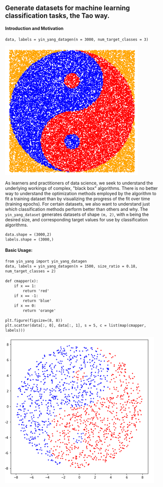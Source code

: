 ## Generate datasets for machine learning classification tasks, the Tao way.

#### Introduction and Motivation

    data, labels = yin_yang_datagen(n = 3000, num_target_classes = 3)

![](yin_yang_images/intro.PNG)

As learners and practitioners of data science, we seek to understand the underlying workings of complex, "black box" algorithms. There is no better way to understand the optimization methods employed by the algorithm to fit a training dataset than by visualizing the progress of the fit over time (training epochs). For certain datasets, we also want to understand just <i>which</i> classification methods perform better than others and why. The `yin_yang_dataset` generates datasets of shape `(m, 2)`, with `m` being the desired size, and corresponding target values for use by classification algorithms.

    data.shape = (3000,2)
    labels.shape = (3000,)

#### Basic Usage:

    from yin_yang import yin_yang_datagen
    data, labels = yin_yang_datagen(n = 1500, size_ratio = 0.18, num_target_classes = 2)
    
    def cmapper(x):
        if x == 1:
            return 'red'
        if x == -1:
            return 'blue'
        if x == 0:
            return 'orange'
    
    plt.figure(figsize=(8, 8))
    plt.scatter(data[:, 0], data[:, 1], s = 5, c = list(map(cmapper, labels)))

![](yin_yang_images/1.PNG)
    






